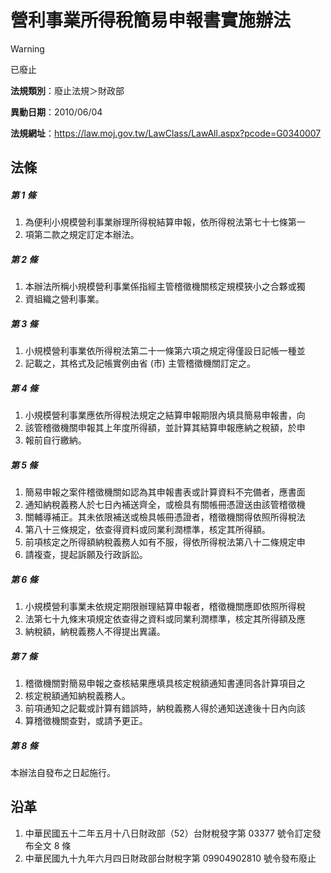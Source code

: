 # 營利事業所得稅簡易申報書實施辦法
> [!WARNING]
> 已廢止

**法規類別**：廢止法規＞財政部

**異動日期**：2010/06/04  

**法規網址**：https://law.moj.gov.tw/LawClass/LawAll.aspx?pcode=G0340007



## 法條
##### 第 1 條
1. 為便利小規模營利事業辦理所得稅結算申報，依所得稅法第七十七條第一
1. 項第二款之規定訂定本辦法。

##### 第 2 條
1. 本辦法所稱小規模營利事業係指經主管稽徵機關核定規模狹小之合夥或獨
1. 資組織之營利事業。

##### 第 3 條
1. 小規模營利事業依所得稅法第二十一條第六項之規定得僅設日記帳一種並
1. 記載之，其格式及記帳實例由省 (市) 主管稽徵機關訂定之。

##### 第 4 條
1. 小規模營利事業應依所得稅法規定之結算申報期限內填具簡易申報書，向
1. 該管稽徵機關申報其上年度所得額，並計算其結算申報應納之稅額，於申
1. 報前自行繳納。

##### 第 5 條
1. 簡易申報之案件稽徵機關如認為其申報書表或計算資料不完備者，應書面
1. 通知納稅義務人於七日內補送齊全，或檢具有關帳冊憑證送由該管稽徵機
1. 關輔導補正。其未依限補送或檢具帳冊憑證者，稽徵機關得依照所得稅法
1. 第八十三條規定，依查得資料或同業利潤標準，核定其所得額。
1. 前項核定之所得額納稅義務人如有不服，得依所得稅法第八十二條規定申
1. 請複查，提起訴願及行政訴訟。

##### 第 6 條
1. 小規模營利事業未依規定期限辦理結算申報者，稽徵機關應即依照所得稅
1. 法第七十九條末項規定依查得之資料或同業利潤標準，核定其所得額及應
1. 納稅額，納稅義務人不得提出異議。

##### 第 7 條
1. 稽徵機關對簡易申報之查核結果應填具核定稅額通知書連同各計算項目之
1. 核定稅額通知納稅義務人。
1. 前項通知之記載或計算有錯誤時，納稅義務人得於通知送達後十日內向該
1. 算稽徵機關查對，或請予更正。

##### 第 8 條
本辦法自發布之日起施行。

## 沿革
1. 中華民國五十二年五月十八日財政部（52）台財稅發字第 03377  號令訂定發布全文 8  條
1. 中華民國九十九年六月四日財政部台財稅字第 09904902810  號令發布廢止
